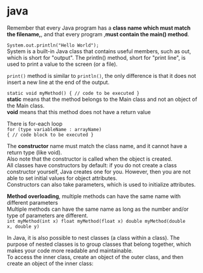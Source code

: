 # java

Remember that every Java program has a <b>class name which must match the filename,</b>, and that every program ,<b>must contain the main() method</b>.

<code>System.out.println("Hello World");</code></br>
System is a built-in Java class that contains useful members, such as out, which is short for "output". The println() method, short for "print line", is used to print a value to the screen (or a file).

<code>print()</code> method is similar to <code>println()</code>, the only difference is that it does not insert a new line at the end of the output.

<code>static void myMethod() {
    // code to be executed
  }</code></br>
 <b>static</b> means that the method belongs to the Main class and not an object of the Main class.</br><b>void</b> means that this method does not have a return value 

There is for-each loop</br>
<code>for (type variableName : arrayName) {
  // code block to be executed
}</code>

The <b>constructor</b> name must match the class name, and it cannot have a return type (like void).</br>
Also note that the constructor is called when the object is created.</br>
All classes have constructors by default: if you do not create a class constructor yourself, Java creates one for you. However, then you are not able to set initial values for object attributes.</br>
Constructors can also take parameters, which is used to initialize attributes.

<b>Method overloading</b>, multiple methods can have the same name with different parameters</br>
Multiple methods can have the same name as long as the number and/or type of parameters are different.</br>
<code>int myMethod(int x)
float myMethod(float x)
double myMethod(double x, double y)
</code>

In Java, it is also possible to nest classes (a class within a class). The purpose of nested classes is to group classes that belong together, which makes your code more readable and maintainable.</br>
To access the inner class, create an object of the outer class, and then create an object of the inner class:
